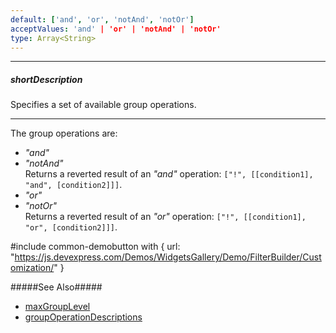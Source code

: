 ```yaml
---
default: ['and', 'or', 'notAnd', 'notOr']
acceptValues: 'and' | 'or' | 'notAnd' | 'notOr'
type: Array<String>
---
```

---
##### shortDescription
Specifies a set of available group operations.

---
The group operations are:

- *"and"*       
- *"notAnd"*        
 Returns a reverted result of an *"and"* operation: `["!", [[condition1], "and", [condition2]]]`.
- *"or"*        
- *"notOr"*     
 Returns a reverted result of an *"or"* operation: `["!", [[condition1], "or", [condition2]]]`.

#include common-demobutton with {
    url: "https://js.devexpress.com/Demos/WidgetsGallery/Demo/FilterBuilder/Customization/"
}

#####See Also#####
- [maxGroupLevel](/api-reference/10%20UI%20Widgets/dxFilterBuilder/1%20Configuration/maxGroupLevel.md '/Documentation/ApiReference/UI_Widgets/dxFilterBuilder/Configuration/#maxGroupLevel')
- [groupOperationDescriptions](/api-reference/10%20UI%20Widgets/dxFilterBuilder/1%20Configuration/groupOperationDescriptions '/Documentation/ApiReference/UI_Widgets/dxFilterBuilder/Configuration/groupOperationDescriptions/')